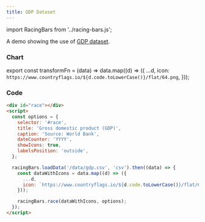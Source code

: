 ```yaml
---
title: GDP Dataset
---
```


import RacingBars from '../racing-bars.js';

A demo showing the use of [GDP dataset](/docs/sample-datasets#gdp).

<!--truncate-->

### Chart

export const transformFn = (data) => data.map((d) => ({
...d,
icon: `https://www.countryflags.io/${d.code.toLowerCase()}/flat/64.png`,
}));

<div className="gallery">
  <RacingBars
    dataUrl="/data/gdp.csv"
    dataType="csv"
    dataTransform={transformFn}
    title="Gross domestic product (GDP)"
    caption="Source: World Bank"
    dateCounter="YYYY"
    showIcons={true}
    labelsPosition="outside"
  />
</div>

### Code

```html
<div id="race"></div>
<script>
  const options = {
    selector: '#race',
    title: 'Gross domestic product (GDP)',
    caption: 'Source: World Bank',
    dateCounter: 'YYYY',
    showIcons: true,
    labelsPosition: 'outside',
  };

  racingBars.loadData('/data/gdp.csv', 'csv').then((data) => {
    const dataWithIcons = data.map((d) => ({
      ...d,
      icon: `https://www.countryflags.io/${d.code.toLowerCase()}/flat/64.png`,
    }));

    racingBars.race(dataWithIcons, options);
  });
</script>
```
